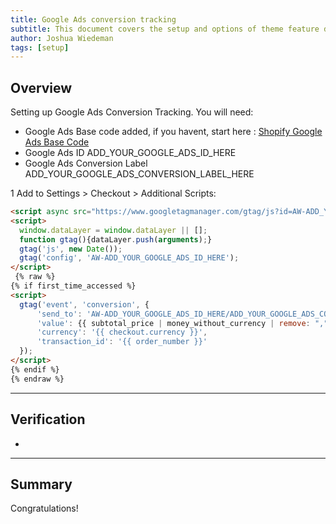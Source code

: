 ```yaml
---
title: Google Ads conversion tracking
subtitle: This document covers the setup and options of theme feature described in the article title
author: Joshua Wiedeman
tags: [setup]
---
```


## Overview

Setting up Google Ads Conversion Tracking. 
You will need:

- Google Ads Base code added, if you havent, start here : [Shopify Google Ads Base Code]({{site.url}}/articles/shopify-google-ads-basecode)
- Google Ads ID ADD_YOUR_GOOGLE_ADS_ID_HERE
- Google Ads Conversion Label ADD_YOUR_GOOGLE_ADS_CONVERSION_LABEL_HERE

1 Add to Settings > Checkout > Additional Scripts:

```html
<script async src="https://www.googletagmanager.com/gtag/js?id=AW-ADD_YOUR_GOOGLE_ADS_ID_HERE"></script>
<script>
  window.dataLayer = window.dataLayer || [];
  function gtag(){dataLayer.push(arguments);}
  gtag('js', new Date());
  gtag('config', 'AW-ADD_YOUR_GOOGLE_ADS_ID_HERE');
</script>
 {% raw %}
{% if first_time_accessed %}
<script>
  gtag('event', 'conversion', {
      'send_to': 'AW-ADD_YOUR_GOOGLE_ADS_ID_HERE/ADD_YOUR_GOOGLE_ADS_CONVERSION_LABEL_HERE',
      'value': {{ subtotal_price | money_without_currency | remove: "," }},
      'currency': '{{ checkout.currency }}',
      'transaction_id': '{{ order_number }}'
  });
</script>
{% endif %}
{% endraw %}
```


---------------------------------------------------

## Verification

- 
  

---------------------------------------------------

## Summary

Congratulations! 



